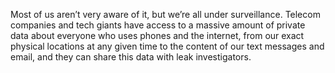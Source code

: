 Most of us aren’t very aware of it, but we’re all under surveillance. Telecom companies and tech giants have access to a massive amount of private data about everyone who uses phones and the internet, from our exact physical locations at any given time to the content of our text messages and email, and they can share this data with leak investigators.
